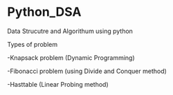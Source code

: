# Python_DSA
Data Strucutre and Algorithum using python

Types of problem

-Knapsack problem (Dynamic Programming)

-Fibonacci problem (using Divide and Conquer method)

-Hasttable (Linear Probing method)
